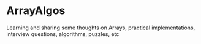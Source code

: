 # ArrayAlgos
Learning and sharing some thoughts on Arrays, practical implementations, interview questions, algorithms, puzzles, etc 
